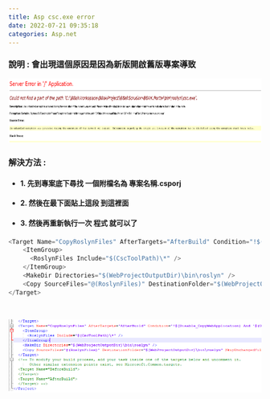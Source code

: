 ```yaml
---
title: Asp csc.exe error
date: 2022-07-21 09:35:18
categories: Asp.net
---
```


### 說明 : 會出現這個原因是因為新版開啟舊版專案導致

![](csc_prob.png)


### 解決方法 :

- #### 1. 先到專案底下尋找 一個附檔名為  專案名稱.csporj
- #### 2. 然後在最下面貼上這段 到這裡面
- #### 3. 然後再重新執行一次 程式 就可以了
```C#
<Target Name="CopyRoslynFiles" AfterTargets="AfterBuild" Condition="!$(Disable_CopyWebApplication) And '$(OutDir)' != '$(OutputPath)'">
    <ItemGroup>
      <RoslynFiles Include="$(CscToolPath)\*" />
    </ItemGroup>
    <MakeDir Directories="$(WebProjectOutputDir)\bin\roslyn" />
    <Copy SourceFiles="@(RoslynFiles)" DestinationFolder="$(WebProjectOutputDir)\bin\roslyn" SkipUnchangedFiles="true" Retries="$(CopyRetryCount)" RetryDelayMilliseconds="$(CopyRetryDelayMilliseconds)" />
</Target>
``` 
<br>

![](csc_prob2.png)





